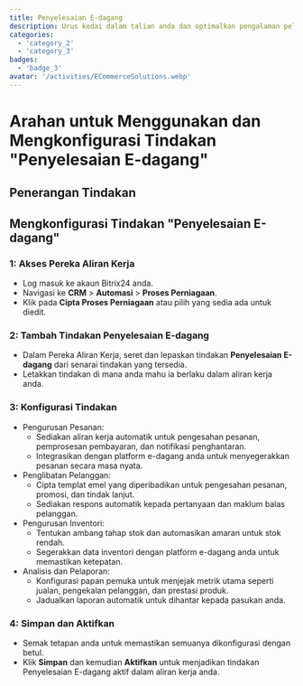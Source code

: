 ```yaml
---
title: Penyelesaian E-dagang
description: Urus kedai dalam talian anda dan optimalkan pengalaman pelanggan.
categories: 
  - 'category_2'
  - 'category_3'
badges: 
  - 'badge_3'
avatar: '/activities/ECommerceSolutions.webp'
---
```

# Arahan untuk Menggunakan dan Mengkonfigurasi Tindakan "Penyelesaian E-dagang"

## Penerangan Tindakan

## **Mengkonfigurasi Tindakan "Penyelesaian E-dagang"**

### 1: Akses Pereka Aliran Kerja
- Log masuk ke akaun Bitrix24 anda.
- Navigasi ke **CRM** > **Automasi** > **Proses Perniagaan**.
- Klik pada **Cipta Proses Perniagaan** atau pilih yang sedia ada untuk diedit.

### 2: Tambah Tindakan Penyelesaian E-dagang
- Dalam Pereka Aliran Kerja, seret dan lepaskan tindakan **Penyelesaian E-dagang** dari senarai tindakan yang tersedia.
- Letakkan tindakan di mana anda mahu ia berlaku dalam aliran kerja anda.

### 3: Konfigurasi Tindakan
- Pengurusan Pesanan:
  - Sediakan aliran kerja automatik untuk pengesahan pesanan, pemprosesan pembayaran, dan notifikasi penghantaran.
  - Integrasikan dengan platform e-dagang anda untuk menyegerakkan pesanan secara masa nyata.
- Penglibatan Pelanggan:
  - Cipta templat emel yang diperibadikan untuk pengesahan pesanan, promosi, dan tindak lanjut.
  - Sediakan respons automatik kepada pertanyaan dan maklum balas pelanggan.
- Pengurusan Inventori:
  - Tentukan ambang tahap stok dan automasikan amaran untuk stok rendah.
  - Segerakkan data inventori dengan platform e-dagang anda untuk memastikan ketepatan.
- Analisis dan Pelaporan:
  - Konfigurasi papan pemuka untuk menjejak metrik utama seperti jualan, pengekalan pelanggan, dan prestasi produk.
  - Jadualkan laporan automatik untuk dihantar kepada pasukan anda.

### 4: Simpan dan Aktifkan
- Semak tetapan anda untuk memastikan semuanya dikonfigurasi dengan betul.
- Klik **Simpan** dan kemudian **Aktifkan** untuk menjadikan tindakan Penyelesaian E-dagang aktif dalam aliran kerja anda.